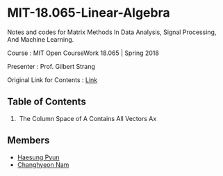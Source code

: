 # MIT-18.065-Linear-Algebra

Notes and codes for Matrix Methods In Data Analysis, Signal Processing, And Machine Learning.

Course : MIT Open CourseWork 18.065 | Spring 2018

Presenter : Prof. Gilbert Strang

Original Link for Contents : [Link](https://ocw.mit.edu/courses/18-065-matrix-methods-in-data-analysis-signal-processing-and-machine-learning-spring-2018/)

## Table of Contents

1.  The Column Space of A Contains All Vectors Ax

## Members

- [Haesung Pyun](https://github.com/haesungpyun)
- [Changhyeon Nam](https://github.com/changhyeonnam)
